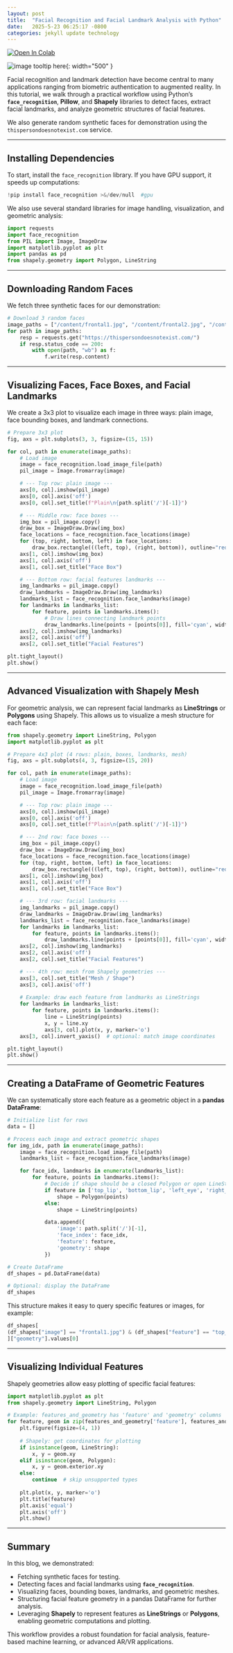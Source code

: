 ```yaml
---
layout: post
title:  "Facial Recognition and Facial Landmark Analysis with Python"
date:   2025-5-23 06:25:17 -0800
categories: jekyll update technology
---
```

<a target="_blank" href="https://colab.research.google.com/github/jordan-hay/jordan-hay.github.io/blob/main/docs/assets/Facial_Recognition_and_Facial Landmark_Analysis_with_Python.ipynb
">
  <img src="https://colab.research.google.com/assets/colab-badge.svg" alt="Open In Colab"/>
</a>

![image tooltip here](/assets/images/facerecs.png){: width="500" }

Facial recognition and landmark detection have become central to many applications ranging from biometric authentication to augmented reality. In this tutorial, we walk through a practical workflow using Python’s **`face_recognition`**, **Pillow**, and **Shapely** libraries to detect faces, extract facial landmarks, and analyze geometric structures of facial features.

We also generate random synthetic faces for demonstration using the `thispersondoesnotexist.com` service.

---

## Installing Dependencies

To start, install the `face_recognition` library. If you have GPU support, it speeds up computations:

```python
!pip install face_recognition >&/dev/null  #gpu
```

We also use several standard libraries for image handling, visualization, and geometric analysis:

```python
import requests
import face_recognition
from PIL import Image, ImageDraw
import matplotlib.pyplot as plt
import pandas as pd
from shapely.geometry import Polygon, LineString
```

---

## Downloading Random Faces

We fetch three synthetic faces for our demonstration:

```python
# Download 3 random faces
image_paths = ["/content/frontal1.jpg", "/content/frontal2.jpg", "/content/frontal3.jpg"]
for path in image_paths:
    resp = requests.get("https://thispersondoesnotexist.com/")
    if resp.status_code == 200:
        with open(path, "wb") as f:
            f.write(resp.content)
```

---

## Visualizing Faces, Face Boxes, and Facial Landmarks

We create a 3x3 plot to visualize each image in three ways: plain image, face bounding boxes, and landmark connections.

```python
# Prepare 3x3 plot
fig, axs = plt.subplots(3, 3, figsize=(15, 15))

for col, path in enumerate(image_paths):
    # Load image
    image = face_recognition.load_image_file(path)
    pil_image = Image.fromarray(image)

    # --- Top row: plain image ---
    axs[0, col].imshow(pil_image)
    axs[0, col].axis('off')
    axs[0, col].set_title(f"Plain\n{path.split('/')[-1]}")

    # --- Middle row: face boxes ---
    img_box = pil_image.copy()
    draw_box = ImageDraw.Draw(img_box)
    face_locations = face_recognition.face_locations(image)
    for (top, right, bottom, left) in face_locations:
        draw_box.rectangle(((left, top), (right, bottom)), outline="red", width=3)
    axs[1, col].imshow(img_box)
    axs[1, col].axis('off')
    axs[1, col].set_title("Face Box")

    # --- Bottom row: facial features landmarks ---
    img_landmarks = pil_image.copy()
    draw_landmarks = ImageDraw.Draw(img_landmarks)
    landmarks_list = face_recognition.face_landmarks(image)
    for landmarks in landmarks_list:
        for feature, points in landmarks.items():
            # Draw lines connecting landmark points
            draw_landmarks.line(points + [points[0]], fill='cyan', width=2)
    axs[2, col].imshow(img_landmarks)
    axs[2, col].axis('off')
    axs[2, col].set_title("Facial Features")

plt.tight_layout()
plt.show()
```

---

## Advanced Visualization with Shapely Mesh

For geometric analysis, we can represent facial landmarks as **LineStrings** or **Polygons** using Shapely. This allows us to visualize a mesh structure for each face:

```python
from shapely.geometry import LineString, Polygon
import matplotlib.pyplot as plt

# Prepare 4x3 plot (4 rows: plain, boxes, landmarks, mesh)
fig, axs = plt.subplots(4, 3, figsize=(15, 20))

for col, path in enumerate(image_paths):
    # Load image
    image = face_recognition.load_image_file(path)
    pil_image = Image.fromarray(image)

    # --- Top row: plain image ---
    axs[0, col].imshow(pil_image)
    axs[0, col].axis('off')
    axs[0, col].set_title(f"Plain\n{path.split('/')[-1]}")

    # --- 2nd row: face boxes ---
    img_box = pil_image.copy()
    draw_box = ImageDraw.Draw(img_box)
    face_locations = face_recognition.face_locations(image)
    for (top, right, bottom, left) in face_locations:
        draw_box.rectangle(((left, top), (right, bottom)), outline="red", width=3)
    axs[1, col].imshow(img_box)
    axs[1, col].axis('off')
    axs[1, col].set_title("Face Box")

    # --- 3rd row: facial landmarks ---
    img_landmarks = pil_image.copy()
    draw_landmarks = ImageDraw.Draw(img_landmarks)
    landmarks_list = face_recognition.face_landmarks(image)
    for landmarks in landmarks_list:
        for feature, points in landmarks.items():
            draw_landmarks.line(points + [points[0]], fill='cyan', width=2)
    axs[2, col].imshow(img_landmarks)
    axs[2, col].axis('off')
    axs[2, col].set_title("Facial Features")

    # --- 4th row: mesh from Shapely geometries ---
    axs[3, col].set_title("Mesh / Shape")
    axs[3, col].axis('off')
    
    # Example: draw each feature from landmarks as LineStrings
    for landmarks in landmarks_list:
        for feature, points in landmarks.items():
            line = LineString(points)
            x, y = line.xy
            axs[3, col].plot(x, y, marker='o')
    axs[3, col].invert_yaxis()  # optional: match image coordinates

plt.tight_layout()
plt.show()
```

---

## Creating a DataFrame of Geometric Features

We can systematically store each feature as a geometric object in a **pandas DataFrame**:

```python
# Initialize list for rows
data = []

# Process each image and extract geometric shapes
for img_idx, path in enumerate(image_paths):
    image = face_recognition.load_image_file(path)
    landmarks_list = face_recognition.face_landmarks(image)

    for face_idx, landmarks in enumerate(landmarks_list):
        for feature, points in landmarks.items():
            # Decide if shape should be a closed Polygon or open LineString
            if feature in ['top_lip', 'bottom_lip', 'left_eye', 'right_eye', 'nose_tip']:
                shape = Polygon(points)
            else:
                shape = LineString(points)

            data.append({
                'image': path.split('/')[-1],
                'face_index': face_idx,
                'feature': feature,
                'geometry': shape
            })

# Create DataFrame
df_shapes = pd.DataFrame(data)

# Optional: display the DataFrame
df_shapes
```

This structure makes it easy to query specific features or images, for example:

```python
df_shapes[
(df_shapes["image"] == "frontal1.jpg") & (df_shapes["feature"] == "top_lip")
]["geometry"].values[0]
```

---

## Visualizing Individual Features

Shapely geometries allow easy plotting of specific facial features:

```python
import matplotlib.pyplot as plt
from shapely.geometry import LineString, Polygon

# Example: features_and_geometry has 'feature' and 'geometry' columns
for feature, geom in zip(features_and_geometry['feature'], features_and_geometry['geometry']):
    plt.figure(figsize=(4, 1))
    
    # Shapely: get coordinates for plotting
    if isinstance(geom, LineString):
        x, y = geom.xy
    elif isinstance(geom, Polygon):
        x, y = geom.exterior.xy
    else:
        continue  # skip unsupported types
    
    plt.plot(x, y, marker='o')
    plt.title(feature)
    plt.axis('equal')
    plt.axis('off')
    plt.show()
```

---

## Summary

In this blog, we demonstrated:

* Fetching synthetic faces for testing.
* Detecting faces and facial landmarks using **`face_recognition`**.
* Visualizing faces, bounding boxes, landmarks, and geometric meshes.
* Structuring facial feature geometry in a pandas DataFrame for further analysis.
* Leveraging **Shapely** to represent features as **LineStrings** or **Polygons**, enabling geometric computations and plotting.

This workflow provides a robust foundation for facial analysis, feature-based machine learning, or advanced AR/VR applications.



